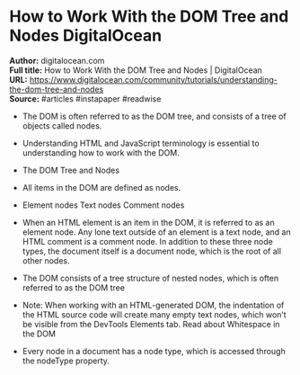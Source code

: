# How to Work With the DOM Tree and Nodes   DigitalOcean

**Author:** digitalocean.com  
**Full title:** How to Work With the DOM Tree and Nodes | DigitalOcean  
**URL:** https://www.digitalocean.com/community/tutorials/understanding-the-dom-tree-and-nodes  
**Source:** #articles #instapaper #readwise

- The DOM is often referred to as the DOM tree, and consists of a tree of objects called nodes. 
   
- Understanding HTML and JavaScript terminology is essential to understanding how to work with the DOM. 
   
- The DOM Tree and Nodes 
   
- All items in the DOM are defined as nodes. 
   
- Element nodes
  Text nodes
  Comment nodes 
   
- When an HTML element is an item in the DOM, it is referred to as an element node. Any lone text outside of an element is a text node, and an HTML comment is a comment node. In addition to these three node types, the document itself is a document node, which is the root of all other nodes. 
   
- The DOM consists of a tree structure of nested nodes, which is often referred to as the DOM tree 
   
- Note: When working with an HTML-generated DOM, the indentation of the HTML source code will create many empty text nodes, which won’t be visible from the DevTools Elements tab. Read about Whitespace in the DOM 
   
- Every node in a document has a node type, which is accessed through the nodeType property. 
   
